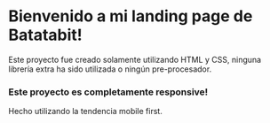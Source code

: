 # Bienvenido a mi landing page de Batatabit!

Este proyecto fue creado solamente utilizando HTML y CSS, ninguna librería extra ha sido utilizada o ningún pre-procesador.

### Este proyecto es completamente responsive!

Hecho utilizando la tendencia mobile first.